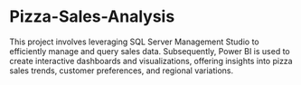 # Pizza-Sales-Analysis
This project involves leveraging SQL Server Management Studio to efficiently manage and query sales data. Subsequently, Power BI is used to create interactive dashboards and visualizations, offering insights into pizza sales trends, customer preferences, and regional variations.
